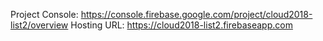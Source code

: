 Project Console: https://console.firebase.google.com/project/cloud2018-list2/overview
Hosting URL: https://cloud2018-list2.firebaseapp.com

